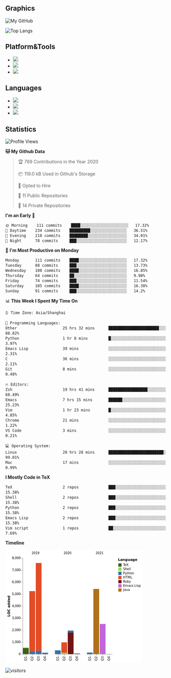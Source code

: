 ## Graphics

![My GitHub](https://github-readme-stats.vercel.app/api?username=SteamedFish&count_private=true&show_icons=true&theme=buefy&include_all_commits=false)

![Top Langs](https://github-readme-stats.vercel.app/api/top-langs/?username=SteamedFish&theme=buefy&hide=ruby&count_private=true&show_icons=true&layout=compact)

## Platform&Tools

* [![](https://img.shields.io/badge/ArchLinux--purple?style=flat-square&logo=ArchLinux)](https://www.archlinux.org/)
* [![](https://img.shields.io/badge/Gentoo-testing-purple?style=flat-square&logo=Gentoo)](https://www.gentoo.org/)
* [![](https://img.shields.io/badge/Doom%20Emacs-28-blue?style=flat-square&logo=Gnu%20emacs&logoColor=white)](https://www.gnu.org/software/emacs/)

## Languages

* [![](https://img.shields.io/badge/-Python-3776AB?style=flat-square&logo=python&logoColor=white)](https://www.python.org/)
* [![](https://img.shields.io/badge/-Bash-00ADD8?style=flat-square&logo=Gnu-bash&logoColor=white)](https://www.gnu.org/software/bash/)
* [![](https://img.shields.io/badge/-Go-00ADD8?style=flat-square&logo=go&logoColor=white)](https://golang.org/)

## Statistics

<!--START_SECTION:waka-->
![Profile Views](http://img.shields.io/badge/Profile%20Views-7-blue)

**🐱 My Github Data** 

> 🏆 769 Contributions in the Year 2020
 > 
> 📦 119.0 kB Used in Github's Storage 
 > 
> 💼 Opted to Hire
 > 
> 📜 11 Public Repositories
 > 
> 🔑 14 Private Repositories 

**I'm an Early 🐤** 

```text
🌞 Morning    111 commits    ████░░░░░░░░░░░░░░░░░░░░░   17.32% 
🌆 Daytime    234 commits    █████████░░░░░░░░░░░░░░░░   36.51% 
🌃 Evening    218 commits    ████████░░░░░░░░░░░░░░░░░   34.01% 
🌙 Night      78 commits     ███░░░░░░░░░░░░░░░░░░░░░░   12.17%

```
📅 **I'm Most Productive on Monday** 

```text
Monday       111 commits    ████░░░░░░░░░░░░░░░░░░░░░   17.32% 
Tuesday      88 commits     ███░░░░░░░░░░░░░░░░░░░░░░   13.73% 
Wednesday    108 commits    ████░░░░░░░░░░░░░░░░░░░░░   16.85% 
Thursday     64 commits     ██░░░░░░░░░░░░░░░░░░░░░░░   9.98% 
Friday       74 commits     ███░░░░░░░░░░░░░░░░░░░░░░   11.54% 
Saturday     105 commits    ████░░░░░░░░░░░░░░░░░░░░░   16.38% 
Sunday       91 commits     ███░░░░░░░░░░░░░░░░░░░░░░   14.2%

```


📊 **This Week I Spent My Time On** 

```text
⌚︎ Time Zone: Asia/Shanghai

💬 Programming Languages: 
Other                    25 hrs 32 mins      ██████████████████████░░░   88.82% 
Python                   1 hr 8 mins         █░░░░░░░░░░░░░░░░░░░░░░░░   3.97% 
Emacs Lisp               39 mins             ░░░░░░░░░░░░░░░░░░░░░░░░░   2.31% 
C                        36 mins             ░░░░░░░░░░░░░░░░░░░░░░░░░   2.11% 
Git                      8 mins              ░░░░░░░░░░░░░░░░░░░░░░░░░   0.48%

🔥 Editors: 
Zsh                      19 hrs 41 mins      █████████████████░░░░░░░░   68.49% 
Emacs                    7 hrs 15 mins       ██████░░░░░░░░░░░░░░░░░░░   25.23% 
Vim                      1 hr 23 mins        █░░░░░░░░░░░░░░░░░░░░░░░░   4.85% 
Chrome                   21 mins             ░░░░░░░░░░░░░░░░░░░░░░░░░   1.22% 
VS Code                  3 mins              ░░░░░░░░░░░░░░░░░░░░░░░░░   0.21%

💻 Operating System: 
Linux                    28 hrs 28 mins      ████████████████████████░   99.01% 
Mac                      17 mins             ░░░░░░░░░░░░░░░░░░░░░░░░░   0.99%

```

**I Mostly Code in TeX** 

```text
TeX                      2 repos             ███░░░░░░░░░░░░░░░░░░░░░░   15.38% 
Shell                    2 repos             ███░░░░░░░░░░░░░░░░░░░░░░   15.38% 
Python                   2 repos             ███░░░░░░░░░░░░░░░░░░░░░░   15.38% 
Emacs Lisp               2 repos             ███░░░░░░░░░░░░░░░░░░░░░░   15.38% 
Vim script               1 repos             ██░░░░░░░░░░░░░░░░░░░░░░░   7.69%

```


**Timeline**

![Chart not found](https://github.com/SteamedFish/SteamedFish/blob/master/charts/bar_graph.png) 


<!--END_SECTION:waka-->

![visitors](https://visitor-badge.laobi.icu/badge?page_id=SteamedFish.SteamedFish)
